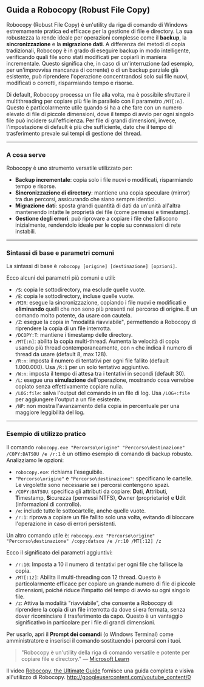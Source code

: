 ## **Guida a Robocopy (Robust File Copy)**

Robocopy (Robust File Copy) è un'utility da riga di comando di Windows estremamente pratica ed efficace per la gestione di file e directory. La sua robustezza la rende ideale per operazioni complesse come il **backup**, la **sincronizzazione** e la **migrazione dati**. A differenza dei metodi di copia tradizionali, Robocopy è in grado di eseguire backup in modo intelligente, verificando quali file sono stati modificati per copiarli in maniera incrementale. Questo significa che, in caso di un'interruzione (ad esempio, per un'improvvisa mancanza di corrente) o di un backup parziale già esistente, può riprendere l'operazione concentrandosi solo sui file nuovi, modificati o corrotti, risparmiando tempo e risorse.

Di default, Robocopy processa un file alla volta, ma è possibile sfruttare il multithreading per copiare più file in parallelo con il parametro `/MT[:n]`. Questo è particolarmente utile quando si ha a che fare con un numero elevato di file di piccole dimensioni, dove il tempo di avvio per ogni singolo file può incidere sull'efficienza. Per file di grandi dimensioni, invece, l'impostazione di default è più che sufficiente, dato che il tempo di trasferimento prevale sui tempi di gestione dei thread.

---

### **A cosa serve**

Robocopy è uno strumento versatile utilizzato per:

 * **Backup incrementale**: copia solo i file nuovi o modificati, risparmiando tempo e risorse.
 * **Sincronizzazione di directory**: mantiene una copia speculare (mirror) tra due percorsi, assicurando che siano sempre identici.
 * **Migrazione dati**: sposta grandi quantità di dati da un'unità all'altra mantenendo intatte le proprietà dei file (come permessi e timestamp).
 * **Gestione degli errori**: può riprovare a copiare i file che falliscono inizialmente, rendendolo ideale per le copie su connessioni di rete instabili.

---

### **Sintassi di base e parametri comuni**

La sintassi di base è `robocopy [origine] [destinazione] [opzioni]`.

Ecco alcuni dei parametri più comuni e utili:

 * `/S`: copia le sottodirectory, ma esclude quelle vuote.
 * `/E`: copia le sottodirectory, incluse quelle vuote.
 * `/MIR`: esegue la sincronizzazione, copiando i file nuovi e modificati e **eliminando** quelli che non sono più presenti nel percorso di origine. È un comando molto potente, da usare con cautela.
 * `/Z`: esegue la copia in "modalità riavviabile", permettendo a Robocopy di riprendere la copia di un file interrotta.
 * `/DCOPY:T`: mantiene i timestamp delle directory.
 * `/MT[:n]`: abilita la copia multi-thread. Aumenta la velocità di copia usando più thread contemporaneamente, con `n` che indica il numero di thread da usare (default 8, max 128).
 * `/R:n`: imposta il numero di tentativi per ogni file fallito (default 1.000.000). Usa `/R:1` per un solo tentativo aggiuntivo.
 * `/W:n`: imposta il tempo di attesa tra i tentativi in secondi (default 30).
 * `/L`: esegue una **simulazione** dell'operazione, mostrando cosa verrebbe copiato senza effettivamente copiare nulla.
 * `/LOG:file`: salva l'output del comando in un file di log. Usa `/LOG+:file` per aggiungere l'output a un file esistente.
 * `/NP`: non mostra l'avanzamento della copia in percentuale per una maggiore leggibilità del log.

---

### **Esempio di utilizzo pratico**

Il comando `robocopy.exe "Percorso\origine" "Percorso\destinazione" /COPY:DATSOU /e /r:1` è un ottimo esempio di comando di backup robusto. Analizziamo le opzioni:

 * `robocopy.exe`: richiama l'eseguibile.
 * `"Percorso\origine"` e `"Percorso\destinazione"`: specificano le cartelle. Le virgolette sono necessarie se i percorsi contengono spazi.
 * `/COPY:DATSOU`: specifica gli attributi da copiare: **D**ati, **A**ttributi, **T**imestamp, **S**icurezza (permessi NTFS), **O**wner (proprietario) e **U**dit (informazioni di controllo).
 * `/e`: include tutte le sottocartelle, anche quelle vuote.
 * `/r:1`: riprova a copiare un file fallito solo una volta, evitando di bloccare l'operazione in caso di errori persistenti.

Un altro comando utile è:
`robocopy.exe "Percorso\origine" "Percorso\destinazione" /copy:datsou /e /r:10 /MT[:12] /z`

Ecco il significato dei parametri aggiuntivi:
 * `/r:10`: Imposta a 10 il numero di tentativi per ogni file che fallisce la copia.
 * `/MT[:12]`: Abilita il multi-threading con 12 thread. Questo è particolarmente efficace per copiare un grande numero di file di piccole dimensioni, poiché riduce l'impatto del tempo di avvio su ogni singolo file.
 * `/z`: Attiva la modalità "riavviabile", che consente a Robocopy di riprendere la copia di un file interrotta da dove si era fermata, senza dover ricominciare il trasferimento da capo. Questo è un vantaggio significativo in particolare per i file di grandi dimensioni.

Per usarlo, apri il **Prompt dei comandi** (o Windows Terminal) come amministratore e inserisci il comando sostituendo i percorsi con i tuoi.

> "Robocopy è un'utility della riga di comando versatile e potente per copiare file e directory." — [Microsoft Learn](https://learn.microsoft.com/it-it/windows-server/administration/windows-commands/robocopy)

Il video [Robocopy, the Ultimate Guide](https://www.youtube.com/watch?v=_jco9nMMPr8) fornisce una guida completa e visiva all'utilizzo di Robocopy.
http://googleusercontent.com/youtube_content/0